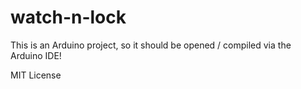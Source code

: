 # watch-n-lock

This is an Arduino project, so it should be opened / compiled via the Arduino IDE!

MIT License
